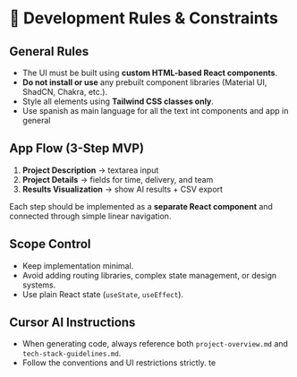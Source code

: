 # 🚦 Development Rules & Constraints

## General Rules
- The UI must be built using **custom HTML-based React components**.
- **Do not install or use** any prebuilt component libraries (Material UI, ShadCN, Chakra, etc.).
- Style all elements using **Tailwind CSS classes only**.
- Use spanish as main language for all the text int components and app in general

## App Flow (3-Step MVP)
1. **Project Description** → textarea input
2. **Project Details** → fields for time, delivery, and team
3. **Results Visualization** → show AI results + CSV export

Each step should be implemented as a **separate React component** and connected through simple linear navigation.

## Scope Control
- Keep implementation minimal.
- Avoid adding routing libraries, complex state management, or design systems.
- Use plain React state (`useState`, `useEffect`).

## Cursor AI Instructions
- When generating code, always reference both `project-overview.md` and `tech-stack-guidelines.md`.
- Follow the conventions and UI restrictions strictly.
te